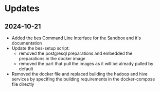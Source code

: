# Updates
## 2024-10-21
- Added the bes Command Line Interface for the Sandbox and it's documentation
- Update the bes-setup script:
    - removed the postgresql preparations and embedded the preparations in the docker image
    - removed the part that pull the images as it will be already pulled by default
- Removed the docker file and replaced building the hadoop and hive services by specifing the building requirements in the docker-compose file directly
